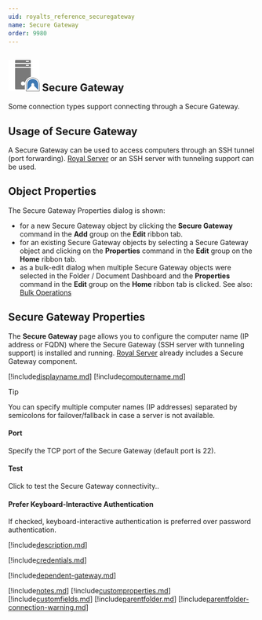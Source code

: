 ```yaml
---
uid: royalts_reference_securegateway
name: Secure Gateway
order: 9980
---
```


## ![](/r2021/images/RoyalTS/Application/SVG_PageSecureGateway_32.svg#img_header) Secure Gateway
Some connection types support connecting through a Secure Gateway.

## Usage of Secure Gateway
A Secure Gateway can be used to access computers through an SSH tunnel (port forwarding). [Royal Server](xref:royalts_intro_royalserver) or an SSH server with tunneling support can be used.

## Object Properties
The Secure Gateway Properties dialog is shown:
- for a new Secure Gateway object by clicking the **Secure Gateway** command in the **Add** group on the **Edit** ribbon tab.
- for an existing Secure Gateway objects by selecting a Secure Gateway object and clicking on the **Properties** command in the **Edit** group on the **Home** ribbon tab.
- as a bulk-edit dialog when multiple Secure Gateway objects were selected in the Folder / Document Dashboard and the **Properties** command in the **Edit** group on the **Home** ribbon tab is clicked. See also: [Bulk Operations](xref:royalts_tutorials_bulk)

## Secure Gateway Properties
The **Secure Gateway** page allows you to configure the computer name (IP address or FQDN) where the Secure Gateway (SSH server with tunneling support) is installed and running. [Royal Server](xref:royalts_intro_royalserver) already includes a Secure Gateway component.

[!include[displayname.md](~/royalts/_shared/displayname.md)]
[!include[computername.md](~/royalts/_shared/computername-gw.md)]

> [!Tip]
> You can specify multiple computer names (IP addresses) separated by semicolons for failover/fallback in case a server is not available.

#### Port
Specify the TCP port of the Secure Gateway (default port is 22).

#### Test
Click to test the Secure Gateway connectivity..

#### Prefer Keyboard-Interactive Authentication
If checked, keyboard-interactive authentication is preferred over password authentication.

[!include[description.md](~/royalts/_shared/description.md)]

[!include[credentials.md](~/royalts/_shared/credentials.md)]

[!include[dependent-gateway.md](~/royalts/_shared/dependent-gateway.md)]

[!include[notes.md](~/royalts/_shared/notes.md)]
[!include[customproperties.md](~/royalts/_shared/customproperties.md)]
[!include[customfields.md](~/royalts/_shared/customfields.md)]
[!include[parentfolder.md](~/royalts/_shared/parentfolder.md)]
[!include[parentfolder-connection-warning.md](~/royalts/_shared/parentfolder-connection-warning.md)]
